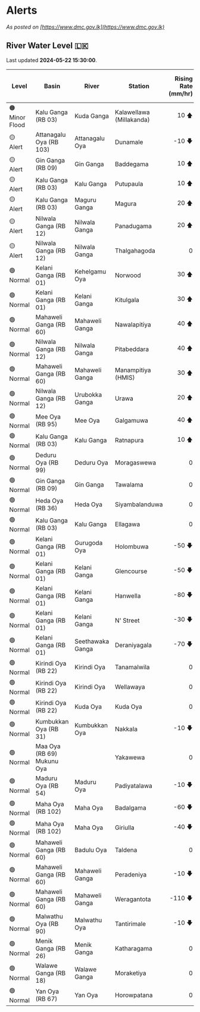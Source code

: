 # Alerts

*As posted on [https://www.dmc.gov.lk](https://www.dmc.gov.lk)*

## River Water Level :sri_lanka:

Last updated **2024-05-22 15:30:00**.

| Level | Basin | River | Station | Rising Rate (mm/hr) | Level (m) | Alert Level (m) | Time to Alert (hrs) |
|---|---|---|---|--: |--:|--:|--:|
| 🟠 Minor Flood | Kalu Ganga (RB 03) | Kuda Ganga | Kalawellawa (Millakanda) | 10 🡅 | 7.5 | 5.0 | 🟡 |
| 🟡 Alert | Attanagalu Oya (RB 103) | Attanagalu Oya | Dunamale | -10 🡇 | 4.2 | 3.3 | 🟡 |
| 🟡 Alert | Gin Ganga (RB 09) | Gin Ganga | Baddegama | 10 🡅 | 3.9 | 3.5 | 🟡 |
| 🟡 Alert | Kalu Ganga (RB 03) | Kalu Ganga | Putupaula | 10 🡅 | 3.2 | 3.0 | 🟡 |
| 🟡 Alert | Kalu Ganga (RB 03) | Maguru Ganga | Magura | 20 🡅 | 4.5 | 4.0 | 🟡 |
| 🟡 Alert | Nilwala Ganga (RB 12) | Nilwala Ganga | Panadugama | 20 🡅 | 5.1 | 5.0 | 🟡 |
| 🟡 Alert | Nilwala Ganga (RB 12) | Nilwala Ganga | Thalgahagoda | 0  | 1.5 | 1.4 | 🟡 |
| 🟢 Normal | Kelani Ganga (RB 01) | Kehelgamu Oya | Norwood | 30 🡅 | 0.9 | 1.5 | 20.3 ⏳ |
| 🟢 Normal | Kelani Ganga (RB 01) | Kelani Ganga | Kitulgala | 30 🡅 | 1.8 | 3.0 | 41.7 ⏳ |
| 🟢 Normal | Mahaweli Ganga (RB 60) | Mahaweli Ganga | Nawalapitiya | 40 🡅 | 1.4 | 3.5 | 51.7 ⏳ |
| 🟢 Normal | Nilwala Ganga (RB 12) | Nilwala Ganga | Pitabeddara | 40 🡅 | 1.6 | 4.0 | 59.5 ⏳ |
| 🟢 Normal | Mahaweli Ganga (RB 60) | Mahaweli Ganga | Manampitiya (HMIS) | 30 🡅 | 0.7 | 3.0 | 75.3 ⏳ |
| 🟢 Normal | Nilwala Ganga (RB 12) | Urubokka Ganga | Urawa | 20 🡅 | 0.8 | 2.5 | 82.5 ⏳ |
| 🟢 Normal | Mee Oya (RB 95) | Mee Oya | Galgamuwa | 40 🡅 | 0.7 | 4.8 | 104.0 ⏳ |
| 🟢 Normal | Kalu Ganga (RB 03) | Kalu Ganga | Ratnapura | 10 🡅 | 3.9 | 5.2 | 128.0 ⏳ |
| 🟢 Normal | Deduru Oya (RB 99) | Deduru Oya | Moragaswewa | 0  | 2.7 | 4.8 | 🟢 |
| 🟢 Normal | Gin Ganga (RB 09) | Gin Ganga | Tawalama | 0  | 2.9 | 4.0 | 🟢 |
| 🟢 Normal | Heda Oya (RB 36) | Heda Oya | Siyambalanduwa | 0  | 0.6 | 4.5 | 🟢 |
| 🟢 Normal | Kalu Ganga (RB 03) | Kalu Ganga | Ellagawa | 0  | 8.5 | 10.0 | 🟢 |
| 🟢 Normal | Kelani Ganga (RB 01) | Gurugoda Oya | Holombuwa | -50 🡇 | 1.1 | 3.0 | 🟢 |
| 🟢 Normal | Kelani Ganga (RB 01) | Kelani Ganga | Glencourse | -50 🡇 | 11.4 | 15.0 | 🟢 |
| 🟢 Normal | Kelani Ganga (RB 01) | Kelani Ganga | Hanwella | -80 🡇 | 4.7 | 7.0 | 🟢 |
| 🟢 Normal | Kelani Ganga (RB 01) | Kelani Ganga | N' Street | -30 🡇 | 1.2 | 1.2 | 🟢 |
| 🟢 Normal | Kelani Ganga (RB 01) | Seethawaka Ganga | Deraniyagala | -70 🡇 | 1.2 | 4.8 | 🟢 |
| 🟢 Normal | Kirindi Oya (RB 22) | Kirindi Oya | Tanamalwila | 0  | 0.6 | 4.0 | 🟢 |
| 🟢 Normal | Kirindi Oya (RB 22) | Kirindi Oya | Wellawaya | 0  | 0.8 | 4.4 | 🟢 |
| 🟢 Normal | Kirindi Oya (RB 22) | Kuda Oya | Kuda Oya | 0  | 1.3 | 6.9 | 🟢 |
| 🟢 Normal | Kumbukkan Oya (RB 31) | Kumbukkan Oya | Nakkala | -10 🡇 | 0.9 | 5.0 | 🟢 |
| 🟢 Normal | Maa Oya (RB 69) Mukunu Oya |  | Yakawewa | 0  | 0.5 | 4.0 | 🟢 |
| 🟢 Normal | Maduru Oya (RB 54) | Maduru Oya | Padiyatalawa | -10 🡇 | 0.4 | 4.0 | 🟢 |
| 🟢 Normal | Maha Oya (RB 102) | Maha Oya | Badalgama | -60 🡇 | 3.4 | 5.0 | 🟢 |
| 🟢 Normal | Maha Oya (RB 102) | Maha Oya | Giriulla | -40 🡇 | 2.2 | 5.5 | 🟢 |
| 🟢 Normal | Mahaweli Ganga (RB 60) | Badulu Oya | Taldena | 0  | 0.4 | 3.0 | 🟢 |
| 🟢 Normal | Mahaweli Ganga (RB 60) | Mahaweli Ganga | Peradeniya | -10 🡇 | 1.7 | 5.0 | 🟢 |
| 🟢 Normal | Mahaweli Ganga (RB 60) | Mahaweli Ganga | Weragantota | -110 🡇 | -2.2 | 5.0 | 🟢 |
| 🟢 Normal | Malwathu Oya (RB 90) | Malwathu Oya | Tantirimale | -10 🡇 | 1.5 | 5.0 | 🟢 |
| 🟢 Normal | Menik Ganga (RB 26) | Menik Ganga | Katharagama | 0  | -0.2 | 4.0 | 🟢 |
| 🟢 Normal | Walawe Ganga (RB 18) | Walawe Ganga | Moraketiya | 0  | 1.1 | 3.0 | 🟢 |
| 🟢 Normal | Yan Oya (RB 67) | Yan Oya | Horowpatana | 0  | 1.9 | 6.0 | 🟢 |

